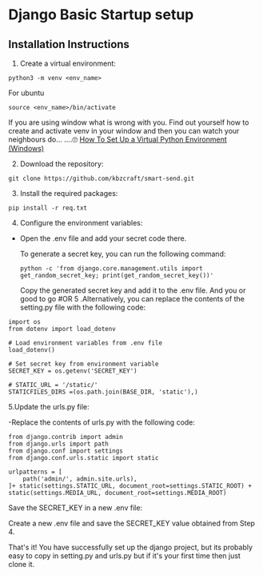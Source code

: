 # Django Basic Startup setup

## Installation Instructions

1. Create a virtual environment:

```
python3 -m venv <env_name>
```
  For ubuntu
  ```
  source <env_name>/bin/activate
  ```
  If you are using window what is wrong with you.
  Find out yourself how to create and activate venv in your window and then you can watch your neighbours do... ....🙄
  [How To Set Up a Virtual Python Environment (Windows)](https://mothergeo-py.readthedocs.io/en/latest/development/how-to/venv-win.html)

2. Download the repository:

```
git clone https://github.com/kbzcraft/smart-send.git
```

3. Install the required packages:
```
pip install -r req.txt
```
4. Configure the environment variables:

  - Open the .env file and add your secret code there.

    To generate a secret key, you can run the following command:
    ```
    python -c 'from django.core.management.utils import get_random_secret_key; print(get_random_secret_key())'

    ```
    Copy the generated secret key and add it to the .env file.
    And you or good to go
    #OR
5 .Alternatively, you can replace the contents of the setting.py file with the following code:
  ```
  import os
  from dotenv import load_dotenv

  # Load environment variables from .env file
  load_dotenv()

  # Set secret key from environment variable
  SECRET_KEY = os.getenv('SECRET_KEY')

  # STATIC_URL = '/static/'
  STATICFILES_DIRS =(os.path.join(BASE_DIR, 'static'),)

  ```
5.Update the urls.py file:

  -Replace the contents of urls.py with the following code:
  ```
  from django.contrib import admin
  from django.urls import path
  from django.conf import settings
  from django.conf.urls.static import static

  urlpatterns = [
      path('admin/', admin.site.urls),
  ]+ static(settings.STATIC_URL, document_root=settings.STATIC_ROOT) + static(settings.MEDIA_URL, document_root=settings.MEDIA_ROOT)

  ```
  Save the SECRET_KEY in a new .env file:

  Create a new .env file and save the SECRET_KEY value obtained from Step 4.

  That's it! You have successfully set up the django project, but its probably easy to copy in setting.py and urls.py but if it's your first time then just clone it.
